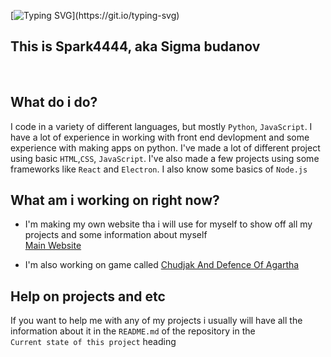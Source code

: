 [![Typing SVG](https://readme-typing-svg.demolab.com?font=Fira+Code&pause=1000&width=435&lines=Hi!;%D0%9F%D1%80%D0%B8%D0%B2%D1%96%D1%82!;Hello!)](https://git.io/typing-svg)

<h2 style="border: none"> This is Spark4444, aka Sigma budanov </h2>
<br />

## What do i do?
I code in a variety of different languages, but mostly `Python`, `JavaScript`.
I have a lot of experience in working with front end devlopment and some experience with making apps on python.
I've made a lot of different project using basic `HTML`,`CSS`, `JavaScript`. I've also made a few projects using some frameworks like `React` and `Electron`. I also know some basics of `Node.js`

## What am i working on right now?
* I'm making my own website tha i will use for myself to show off all my projects and some information about myself<br />
[Main Website](https://github.com/Spark4444/MainWebsite)



* I'm also working on game called [Chudjak And Defence Of Agartha](https://github.com/Spark4444/ChudjakAndDefenceOfAgartha)

## Help on projects and etc
If you want to help me with any of my projects i usually will have all the information about it in the `README.md` of the repository in the 
<br>
`Current state of this project` heading
